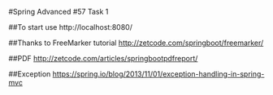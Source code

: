 #Spring Advanced #57 Task 1

##To start use
http://localhost:8080/


##Thanks to FreeMarker tutorial
http://zetcode.com/springboot/freemarker/

##PDF
http://zetcode.com/articles/springbootpdfreport/

##Exception
https://spring.io/blog/2013/11/01/exception-handling-in-spring-mvc

